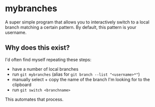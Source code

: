 # mybranches

A super simple program that allows you to interactively switch to a local branch matching a certain pattern. By default, this pattern is your username.

## Why does this exist?

I'd often find myself repeating these steps:

- have a number of local branches
- run `git mybranches` (alias for `git branch --list "<username>*"`)
- manually select + copy the name of the branch I'm looking for to the clipboard
- run `git switch <branchname>`

This automates that process.

